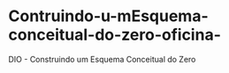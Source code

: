 # Contruindo-u-mEsquema-conceitual-do-zero-oficina-
DIO - Construindo um Esquema Conceitual do Zero
